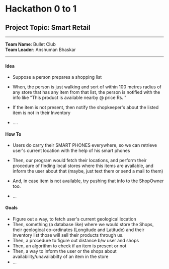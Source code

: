 # Hackathon 0 to 1

## Project Topic: Smart Retail
* * *

**Team Name**: Bullet Club <br/>
**Team Leader**: Anshuman Bhaskar

* * *

#### **Idea**
+ Suppose a person prepares a shopping list

+ When, the person is just walking and sort of within 100 metres radius of any store that has any item from that list, the person  is notified with the info like "This product is available nearby @ price Rs. <value>"

+ If the item is not present, then notify the shopkeeper's about the listed item is not in their Inventory

+ .... 

#### How To

+ Users do carry their SMART PHONES everywhere, so we can retrieve user's current location with the help of his smart phones
+ Then, our program would fetch their locations, and perform their procedure of finding local stores where this items are available, and inform the user about that (maybe, just text them or send a mail to them)

+ And, in case item is not available, try pushing that info to the ShopOwner too.

+ ... 


#### Goals

+ Figure out a way, to fetch user's current geological location
+ Then, something (a database like) where we would store the Shops, their geological co-ordinates (Longitude and Latitude) and their inventory list those will sell their products through us.
+ Then, a procedure to figure out distance b/w user and shops
+ Then, an algorithm to check if an item is present or not
+ Then, a way to inform the user or the shops about availability/unavailabilty of an item in the store
+ ... 
